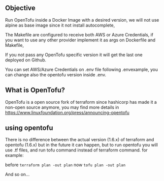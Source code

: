 
## Objective

Run OpenTofu inside a Docker Image with a desired version,
we will not use alpine as base image since it not install autocomplete,

The Makefile are configured to receive both AWS or Azure Credentials,
if you want to use any other provider implement it as args on Dockerfile and Makefile,

If you not pass any OpenTofu specific version it will get the last one deployed on Github.

You can set AWS/Azure Credentials on .env file following .envexample, you can change also the opentofu version inside .env.

## What is OpenTofu?

OpenTofu is a open source fork of terraform since hashicorp has made it a non-open source anymore,
you may find more details in https://www.linuxfoundation.org/press/announcing-opentofu

## using opentofu

There is no difference between the actual version (1.6.x) of terraform and opentofu (1.6.x) but in the future it can happen,
but to run opentofu you will use .tf files, and run tofu command instead of terraform command.
for example:

before
`terraform plan -out plan`
now
`tofu plan -out plan`

And so on...

